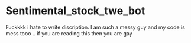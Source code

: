 # Sentimental_stock_twe_bot
Fuckkkk i hate to write discription. I am such a messy guy and my code is mess tooo ..
if you are reading this then you are gay
